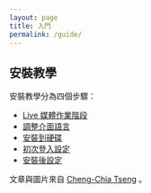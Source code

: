 ```yaml
---
layout: page
title: 入門
permalink: /guide/
---
```


## 安裝教學

安裝教學分為四個步驟：

- [Live 媒體作業階段](/guide/step-1/)
- [調整介面語言](/guide/step-2/)
- [安裝到硬碟](/guide/step-3/)
- [初次登入設定](/guide/step-4/)
- [安裝後設定](/guide/config/)

文章與圖片來自 [Cheng-Chia Tseng](http://breezymove.blogspot.tw/2014/01/fedora-20.html) 。
